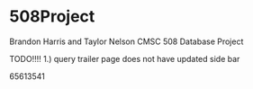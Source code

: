 # 508Project
Brandon Harris and Taylor Nelson CMSC 508 Database Project

TODO!!!!
1.) query trailer page does not have updated side bar

65613541
